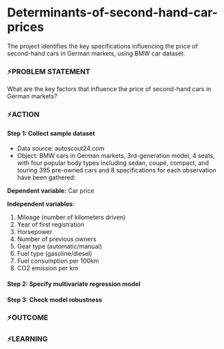 # Determinants-of-second-hand-car-prices
The project identifies the key specifications influencing the price of second-hand cars in German markets, using BMW car dataset.
### ⚡PROBLEM STATEMENT
What are the key factors that influence the price of second-hand cars in German markets?
### ⚡ACTION
#### Step 1: Collect sample dataset
* Data source: autoscout24.com
* Object: BMW cars in German markets, 3rd-generation model, 4 seats, with four popular body types including sedan, coupé, compact, and touring
395 pre-owned cars and 8 specifications for each observation have been gathered: 

**Dependent variable:** Car price

**Independent variables:**
1. Mileage (number of kilometers driven)
2. Year of first registration
3. Horsepower
4. Number of previous owners
5. Gear type (automatic/manual)
6. Fuel type (gasoline/diesel)
7. Fuel consumption per 100km
8. CO2 emission per km
#### Step 2: Specify multivariate regression model 

#### Step 3: Check model robustness 

### ⚡OUTCOME

### ⚡LEARNING
